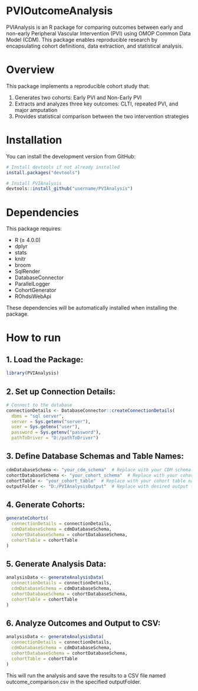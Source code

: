 # PVIOutcomeAnalysis
PVIAnalysis is an R package for comparing outcomes between early and non-early Peripheral Vascular Intervention (PVI) using OMOP Common Data Model (CDM). This package enables reproducible research by encapsulating cohort definitions, data extraction, and statistical analysis.

# Overview
This package implements a reproducible cohort study that:

1. Generates two cohorts: Early PVI and Non-Early PVI
2. Extracts and analyzes three key outcomes: CLTI, repeated PVI, and major amputation
3. Provides statistical comparison between the two intervention strategies

# Installation
You can install the development version from GitHub:

```r
# Install devtools if not already installed
install.packages("devtools")

# Install PVIAnalysis
devtools::install_github("username/PVIAnalysis")
```

# Dependencies
This package requires:

* R (≥ 4.0.0)
* dplyr
* stats
* knitr
* broom
* SqlRender
* DatabaseConnector
* ParallelLogger
* CohortGenerator
* ROhdsiWebApi

These dependencies will be automatically installed when installing the package.

# How to run

## 1. Load the Package:
```r
library(PVIAnalysis)
```

## 2. Set up Connection Details:
```r
# Connect to the database
connectionDetails <- DatabaseConnector::createConnectionDetails(
  dbms = "sql server",
  server = Sys.getenv("server"),
  user = Sys.getenv("user"),
  password = Sys.getenv("password"),
  pathToDriver = "D:/pathToDriver")
```

## 3. Define Database Schemas and Table Names:

```r
cdmDatabaseSchema <- "your_cdm_schema"  # Replace with your CDM schema
cohortDatabaseSchema <- "your_cohort_schema"  # Replace with your cohort schema
cohortTable <- "your_cohort_table"  # Replace with your cohort table name
outputFolder <- "D:/PVIAnalysisOutput"  # Replace with desired output folder
```

## 4. Generate Cohorts:

```r
generateCohorts(
  connectionDetails = connectionDetails,
  cdmDatabaseSchema = cdmDatabaseSchema,
  cohortDatabaseSchema = cohortDatabaseSchema,
  cohortTable = cohortTable
)
```

## 5. Generate Analysis Data:

```r
analysisData <- generateAnalysisData(
  connectionDetails = connectionDetails,
  cdmDatabaseSchema = cdmDatabaseSchema,
  cohortDatabaseSchema = cohortDatabaseSchema,
  cohortTable = cohortTable
)

```
## 6. Analyze Outcomes and Output to CSV:

```r
analysisData <- generateAnalysisData(
  connectionDetails = connectionDetails,
  cdmDatabaseSchema = cdmDatabaseSchema,
  cohortDatabaseSchema = cohortDatabaseSchema,
  cohortTable = cohortTable
)
```

This will run the analysis and save the results to a CSV file named outcome_comparison.csv in the specified outputFolder.

